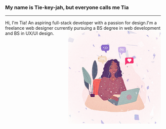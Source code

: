 ### My name is Tie-key-jah, but everyone calls me Tia 
---
Hi, I'm Tia! An aspiring full-stack developer with a passion for design.I'm a freelance web designer currently pursuing a BS degree in web development and BS in UX/UI design.
<img align="right" width="300" height="300" src="https://github.com/tiaharris90/tiaharris90/blob/main/IMG_7924.JPG">



<!--
**tiaharris90/tiaharris90** is a ✨ _special_ ✨ repository because its `README.md` (this file) appears on your GitHub profile.

Here are some ideas to get you started:

- 🔭 I’m currently working on ...
- 🌱 I’m currently learning ...
- 👯 I’m looking to collaborate on ...
- 🤔 I’m looking for help with ...
- 💬 Ask me about ...
- 📫 How to reach me: ...
- 😄 Pronouns: ...
- ⚡ Fun fact: ...
-->
